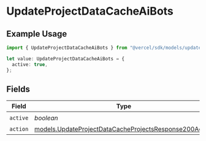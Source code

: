 # UpdateProjectDataCacheAiBots

## Example Usage

```typescript
import { UpdateProjectDataCacheAiBots } from "@vercel/sdk/models/updateprojectdatacacheop.js";

let value: UpdateProjectDataCacheAiBots = {
  active: true,
};
```

## Fields

| Field                                                                                                                  | Type                                                                                                                   | Required                                                                                                               | Description                                                                                                            |
| ---------------------------------------------------------------------------------------------------------------------- | ---------------------------------------------------------------------------------------------------------------------- | ---------------------------------------------------------------------------------------------------------------------- | ---------------------------------------------------------------------------------------------------------------------- |
| `active`                                                                                                               | *boolean*                                                                                                              | :heavy_check_mark:                                                                                                     | N/A                                                                                                                    |
| `action`                                                                                                               | [models.UpdateProjectDataCacheProjectsResponse200Action](../models/updateprojectdatacacheprojectsresponse200action.md) | :heavy_minus_sign:                                                                                                     | N/A                                                                                                                    |